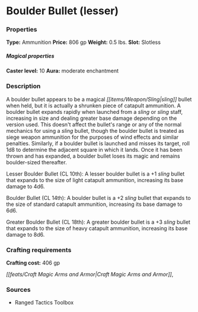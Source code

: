 ﻿---
Title: "Boulder Bullet (lesser)"
Type: "Ammunition"
Price: "806 gp"
Weight: "0.5 lbs."
Slot: "Slotless"
Caster level: "10"
Aura: "moderate enchantment"
Description: |
  "A _boulder bullet_ appears to be a magical sling bullet when held, but it is actually a shrunken piece of catapult ammunition. A _boulder bullet_ expands rapidly when launched from a sling or sling staff, increasing in size and dealing greater base damage depending on the version used. This doesn't affect the bullet's range or any of the normal mechanics for using a sling bullet, though the _boulder bullet_ is treated as siege weapon ammunition for the purposes of wind effects and similar penalties. Similarly, if a _boulder bullet_ is launched and misses its target, roll 1d8 to determine the adjacent square in which it lands. Once it has been thrown and has expanded, a boulder bullet loses its magic and remains boulder-sized thereafter.
  _Lesser Boulder Bullet (CL 10th)_: A _lesser boulder bullet_ is a _+1 sling bullet_ that expands to the size of light catapult ammunition, increasing its base damage to 4d6.
  _Boulder Bullet (CL 14th)_: A _boulder bullet_ is a _+2 sling bullet_ that expands to the size of standard catapult ammunition, increasing its base damage to 6d6.
  _Greater Boulder Bullet (CL 18th)_: A _greater boulder bullet_ is a _+3 sling bullet_ that expands to the size of heavy catapult ammunition, increasing its base damage to 8d6."
Crafting cost: "406 gp"
Sources: "['Ranged Tactics Toolbox']"
---

# Boulder Bullet (lesser)

### Properties

**Type:** Ammunition **Price:** 806 gp **Weight:** 0.5 lbs. **Slot:** Slotless

##### Magical properties

**Caster level:** 10 **Aura:** moderate enchantment

### Description

A boulder bullet appears to be a magical _[[items/Weapon/Sling|sling]]_ bullet when held, but it is actually a shrunken piece of catapult ammunition. A boulder bullet expands rapidly when launched from a _sling_ or _sling_ staff, increasing in size and dealing greater base damage depending on the version used. This doesn't affect the bullet's range or any of the normal mechanics for using a _sling_ bullet, though the boulder bullet is treated as siege weapon ammunition for the purposes of wind effects and similar penalties. Similarly, if a boulder bullet is launched and misses its target, roll 1d8 to determine the adjacent square in which it lands. Once it has been thrown and has expanded, a boulder bullet loses its magic and remains boulder-sized thereafter.

Lesser Boulder Bullet (CL 10th): A lesser boulder bullet is a +1 _sling_ bullet that expands to the size of light catapult ammunition, increasing its base damage to 4d6.

Boulder Bullet (CL 14th): A boulder bullet is a +2 _sling_ bullet that expands to the size of standard catapult ammunition, increasing its base damage to 6d6.

Greater Boulder Bullet (CL 18th): A greater boulder bullet is a +3 _sling_ bullet that expands to the size of heavy catapult ammunition, increasing its base damage to 8d6.

### Crafting requirements

**Crafting cost:** 406 gp

_[[feats/Craft Magic Arms and Armor|Craft Magic Arms and Armor]]_,

### Sources

* Ranged Tactics Toolbox